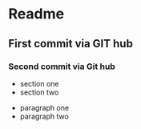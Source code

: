 # Readme

## First commit via GIT hub

### Second commit via Git hub

- section one 
- section two 
* paragraph one
* paragraph two

